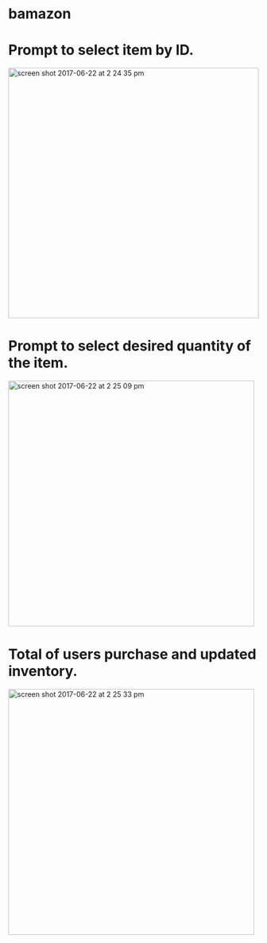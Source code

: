 # bamazon

# Prompt to select item by ID.

<img width="504" alt="screen shot 2017-06-22 at 2 24 35 pm" src="https://user-images.githubusercontent.com/24966013/27452781-eafc80b4-5761-11e7-8e5c-d7bf91f4054c.png">

# Prompt to select desired quantity of the item.
<img width="495" alt="screen shot 2017-06-22 at 2 25 09 pm" src="https://user-images.githubusercontent.com/24966013/27452815-0d28800c-5762-11e7-8ae2-8053c76d10d1.png">

# Total of users purchase and updated inventory.

<img width="495" alt="screen shot 2017-06-22 at 2 25 33 pm" src="https://user-images.githubusercontent.com/24966013/27452824-16629c0c-5762-11e7-85df-ccb1b8e4e712.png">
